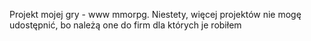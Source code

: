 Projekt mojej gry - www mmorpg.
Niestety, więcej projektów nie mogę udostępnić, bo należą one do firm dla których je robiłem
